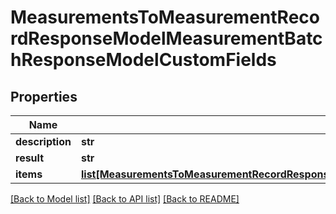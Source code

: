 # MeasurementsToMeasurementRecordResponseModelMeasurementBatchResponseModelCustomFields

## Properties
Name | Type | Description | Notes
------------ | ------------- | ------------- | -------------
**description** | **str** |  | [optional] 
**result** | **str** |  | [optional] 
**items** | [**list[MeasurementsToMeasurementRecordResponseModelMeasurementBatchResponseModelCustomFieldsCreateMeasurementFieldResponseModel]**](MeasurementsToMeasurementRecordResponseModelMeasurementBatchResponseModelCustomFieldsCreateMeasurementFieldResponseModel.md) |  | [optional] 

[[Back to Model list]](../README.md#documentation-for-models) [[Back to API list]](../README.md#documentation-for-api-endpoints) [[Back to README]](../README.md)


